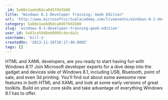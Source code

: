 ```yaml
---
_id: 5a88e1aebd6dca0d5f0d2b80
title: "Windows 8.1 Developer Training: Geek Edition"
url: 'http://www.microsoftvirtualacademy.com/liveevents/windows-8-1-developer-training-geek-edition#?fbid=RfHc7HWJo2b'
category: 5a88e1aebd6dca0d5f0d2b80
slug: 'windows-8-1-developer-training-geek-edition'
user_id: 5a83ce59d6eb0005c4ecda2c
username: 'bill-s'
createdOn: '2013-11-16T10:17:40.000Z'
tags: []
---
```


HTML and XAML developers, are you ready to start having fun with Windows 8.1? Join Microsoft developer experts for a dive deep into the gadget and devices side of Windows 8.1, including USB, Bluetooth, point of sale, and even 3d printing. You’ll find out about some awesome new features in both HTML and XAML and look at some early versions of great toolkits. Build on your core skills and take advantage of everything Windows 8.1 has to offer.
